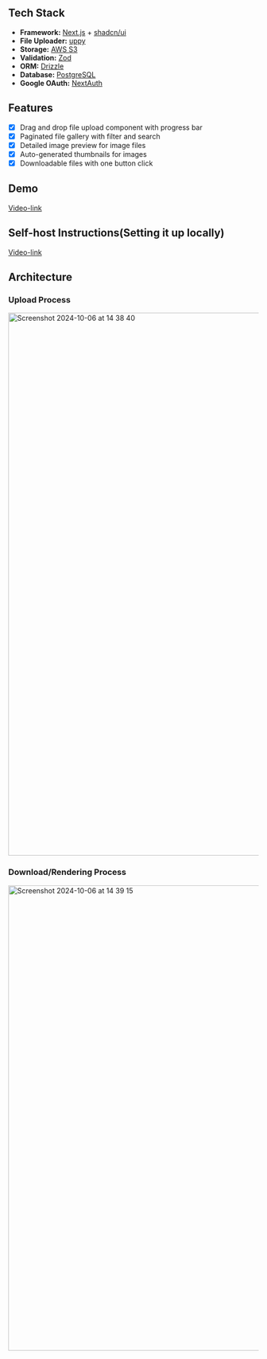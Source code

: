 
## Tech Stack
- **Framework:** [Next.js](https://nextjs.org) + [shadcn/ui](https://ui.shadcn.com)
- **File Uploader:** [uppy](https://uppy.io/docs/quick-start/)
- **Storage:** [AWS S3](https://aws.amazon.com/s3/)
- **Validation:** [Zod](https://zod.dev)
- **ORM:** [Drizzle](https://drizzle.dev)
- **Database:** [PostgreSQL](https://www.postgresql.org)
- **Google OAuth:** [NextAuth](https://next-auth.js.org)

## Features
- [x] Drag and drop file upload component with progress bar
- [x] Paginated file gallery with filter and search
- [x] Detailed image preview for image files
- [x] Auto-generated thumbnails for images
- [x] Downloadable files with one button click

## Demo

[Video-link](https://www.youtube.com/watch?v=l9_se9Fo-0U&t=70s)

## Self-host Instructions(Setting it up locally)
[Video-link](https://www.youtube.com/watch?v=l9_se9Fo-0U&t=407s)

## Architecture
### Upload Process
<img width="1091" alt="Screenshot 2024-10-06 at 14 38 40" src="https://github.com/user-attachments/assets/09384bf2-a0f7-4aaa-bd31-6a9bc48bf1d1">

### Download/Rendering Process
<img width="935" alt="Screenshot 2024-10-06 at 14 39 15" src="https://github.com/user-attachments/assets/9d116eb9-69fe-42ac-8a69-106f14543db0">


